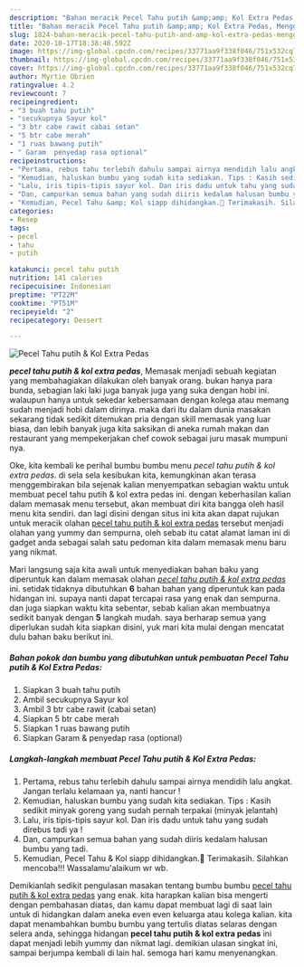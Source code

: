 ```yaml
---
description: "Bahan meracik Pecel Tahu putih &amp;amp; Kol Extra Pedas, Menggugah Selera"
title: "Bahan meracik Pecel Tahu putih &amp;amp; Kol Extra Pedas, Menggugah Selera"
slug: 1824-bahan-meracik-pecel-tahu-putih-and-amp-kol-extra-pedas-menggugah-selera
date: 2020-10-17T18:38:48.592Z
image: https://img-global.cpcdn.com/recipes/33771aa9f338f046/751x532cq70/pecel-tahu-putih-kol-extra-pedas-foto-resep-utama.jpg
thumbnail: https://img-global.cpcdn.com/recipes/33771aa9f338f046/751x532cq70/pecel-tahu-putih-kol-extra-pedas-foto-resep-utama.jpg
cover: https://img-global.cpcdn.com/recipes/33771aa9f338f046/751x532cq70/pecel-tahu-putih-kol-extra-pedas-foto-resep-utama.jpg
author: Myrtie Obrien
ratingvalue: 4.2
reviewcount: 7
recipeingredient:
- "3 buah tahu putih"
- "secukupnya Sayur kol"
- "3 btr cabe rawit cabai setan"
- "5 btr cabe merah"
- "1 ruas bawang putih"
- " Garam  penyedap rasa optional"
recipeinstructions:
- "Pertama, rebus tahu terlebih dahulu sampai airnya mendidih lalu angkat. Jangan terlalu kelamaan ya, nanti hancur !"
- "Kemudian, haluskan bumbu yang sudah kita sediakan. Tips : Kasih sedikit minyak goreng yang sudah pernah terpakai (minyak jelantah)"
- "Lalu, iris tipis-tipis sayur kol. Dan iris dadu untuk tahu yang sudah direbus tadi ya !"
- "Dan, campurkan semua bahan yang sudah diiris kedalam halusan bumbu yang tadi."
- "Kemudian, Pecel Tahu &amp; Kol siapp dihidangkan.🤗 Terimakasih. Silahkan mencoba!!! Wassalamu&#39;alaikum wr wb."
categories:
- Resep
tags:
- pecel
- tahu
- putih

katakunci: pecel tahu putih 
nutrition: 141 calories
recipecuisine: Indonesian
preptime: "PT22M"
cooktime: "PT51M"
recipeyield: "2"
recipecategory: Dessert

---
```



![Pecel Tahu putih &amp; Kol Extra Pedas](https://img-global.cpcdn.com/recipes/33771aa9f338f046/751x532cq70/pecel-tahu-putih-kol-extra-pedas-foto-resep-utama.jpg)

<b><i>pecel tahu putih &amp; kol extra pedas</i></b>, Memasak menjadi sebuah kegiatan yang membahagiakan dilakukan oleh banyak orang. bukan hanya para bunda, sebagian laki laki juga banyak juga yang suka dengan hobi ini. walaupun hanya untuk sekedar kebersamaan dengan kolega atau memang sudah menjadi hobi dalam dirinya. maka dari itu dalam dunia masakan sekarang tidak sedikit ditemukan pria dengan skill memasak yang luar biasa, dan lebih banyak juga kita saksikan di aneka rumah makan dan restaurant yang mempekerjakan chef cowok sebagai juru masak mumpuni nya.

Oke, kita kembali ke perihal bumbu bumbu menu <i>pecel tahu putih &amp; kol extra pedas</i>. di sela sela kesibukan kita, kemungkinan akan terasa menggembirakan bila sejenak kalian menyempatkan sebagian waktu untuk membuat pecel tahu putih &amp; kol extra pedas ini. dengan keberhasilan kalian dalam memasak menu tersebut, akan membuat diri kita bangga oleh hasil menu kita sendiri. dan lagi disini dengan situs ini kita akan dapat rujukan untuk meracik olahan <u>pecel tahu putih &amp; kol extra pedas</u> tersebut menjadi olahan yang yummy dan sempurna, oleh sebab itu catat alamat laman ini di gadget anda sebagai salah satu pedoman kita dalam memasak menu baru yang nikmat.




Mari langsung saja kita awali untuk menyediakan bahan baku yang diperuntuk kan dalam memasak olahan <u><i>pecel tahu putih &amp; kol extra pedas</i></u> ini. setidak tidaknya dibutuhkan <b>6</b> bahan bahan yang diperuntuk kan pada hidangan ini. supaya nanti dapat tercapai rasa yang enak dan sempurna. dan juga siapkan waktu kita sebentar, sebab kalian akan membuatnya sedikit banyak dengan <b>5</b> langkah mudah. saya berharap semua yang diperlukan sudah kita siapkan disini, yuk mari kita mulai dengan mencatat dulu bahan baku berikut ini.

<!--inarticleads1-->

##### Bahan pokok dan bumbu yang dibutuhkan untuk pembuatan Pecel Tahu putih &amp; Kol Extra Pedas:

1. Siapkan 3 buah tahu putih
1. Ambil secukupnya Sayur kol
1. Ambil 3 btr cabe rawit (cabai setan)
1. Siapkan 5 btr cabe merah
1. Siapkan 1 ruas bawang putih
1. Siapkan  Garam &amp; penyedap rasa (optional)




<!--inarticleads2-->

##### Langkah-langkah membuat Pecel Tahu putih &amp; Kol Extra Pedas:

1. Pertama, rebus tahu terlebih dahulu sampai airnya mendidih lalu angkat. Jangan terlalu kelamaan ya, nanti hancur !
1. Kemudian, haluskan bumbu yang sudah kita sediakan. Tips : Kasih sedikit minyak goreng yang sudah pernah terpakai (minyak jelantah)
1. Lalu, iris tipis-tipis sayur kol. Dan iris dadu untuk tahu yang sudah direbus tadi ya !
1. Dan, campurkan semua bahan yang sudah diiris kedalam halusan bumbu yang tadi.
1. Kemudian, Pecel Tahu &amp; Kol siapp dihidangkan.🤗 Terimakasih. Silahkan mencoba!!! Wassalamu&#39;alaikum wr wb.




Demikianlah sedikit pengulasan masakan tentang bumbu bumbu <u>pecel tahu putih &amp; kol extra pedas</u> yang enak. kita harapkan kalian bisa mengerti dengan pembahasan diatas, dan kamu dapat membuat lagi di saat lain untuk di hidangkan dalam aneka even even keluarga atau kolega kalian. kita dapat menambahkan bumbu bumbu yang tertulis diatas selaras dengan selera anda, sehingga hidangan <b>pecel tahu putih &amp; kol extra pedas</b> ini dapat menjadi lebih yummy dan nikmat lagi. demikian ulasan singkat ini, sampai berjumpa kembali di lain hal. semoga hari kamu menyenangkan.
